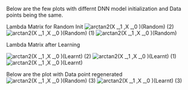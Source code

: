 Below are the few plots with differnt DNN model initialization and Data points being the same.

Lambda Matrix for Random Init
![arctan2(X _,1 ,X _,0  )(Random) (2)](https://user-images.githubusercontent.com/32334380/138398605-d3b6489b-0794-41a3-950d-a3e8a60ba09d.png)
![arctan2(X _,1 ,X _,0  )(Random) (1)](https://user-images.githubusercontent.com/32334380/138398607-2d63f9c8-dcff-4610-937a-3ae7f7216f47.png)
![arctan2(X _,1 ,X _,0  )(Random)](https://user-images.githubusercontent.com/32334380/138398608-9b91fccc-7ddc-456e-ba4d-538b86691c5e.png)

Lambda Matrix after Learning

![arctan2(X _,1 ,X _,0  )(Learnt) (2)](https://user-images.githubusercontent.com/32334380/138398610-80b6622c-4681-4f98-96c0-5015050c4064.png)
![arctan2(X _,1 ,X _,0  )(Learnt) (1)](https://user-images.githubusercontent.com/32334380/138398613-eb616625-60d6-4c7e-9ab6-9e836ee0ad0f.png)
![arctan2(X _,1 ,X _,0  )(Learnt)](https://user-images.githubusercontent.com/32334380/138398614-64b545b5-6631-4d94-97af-2b2de71a6619.png)

Below are the plot with Data point regenerated
![arctan2(X _,1 ,X _,0  )(Random) (3)](https://user-images.githubusercontent.com/32334380/138398598-efca7434-a0d3-4daa-a18a-346bd4dc484c.png)
![arctan2(X _,1 ,X _,0  )(Learnt) (3)](https://user-images.githubusercontent.com/32334380/138398604-3ba8e003-90a2-48ca-a349-774416ddda2d.png)
